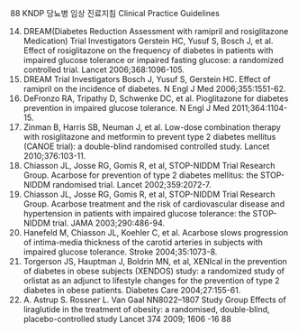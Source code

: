 88
KNDP 당뇨병 임상 진료지침 Clinical Practice Guidelines

14. DREAM(Diabetes Reduction Assessment with ramipril and rosiglitazone Medication) Trial Investigators Gerstein HC, Yusuf S, Bosch J, et al. Effect of rosiglitazone on the frequency of diabetes in patients with impaired glucose tolerance or impaired fasting glucose: a randomized controlled trial. Lancet 2006;368:1096-105.
15. DREAM Trial Investigators Bosch J, Yusuf S, Gerstein HC. Effect of ramipril on the incidence of diabetes. N Engl J Med 2006;355:1551-62.
16. DeFronzo RA, Tripathy D, Schwenke DC, et al. Pioglitazone for diabetes prevention in impaired glucose tolerance. N Engl J Med 2011;364:1104-15.
17. Zinman B, Harris SB, Neuman J, et al. Low-dose combination therapy with rosiglitazone and metformin to prevent type 2 diabetes mellitus (CANOE trial): a double-blind randomised controlled study. Lancet 2010;376:103-11.
18. Chiasson JL, Josse RG, Gomis R, et al, STOP-NIDDM Trial Research Group. Acarbose for prevention of type 2 diabetes mellitus: the STOP-NIDDM randomised trial. Lancet 2002;359:2072-7.
19. Chiasson JL, Josse RG, Gomis R, et al, STOP-NIDDM Trial Research Group. Acarbose treatment and the risk of cardiovascular disease and hypertension in patients with impaired glucose tolerance: the STOP-NIDDM trial. JAMA 2003;290:486-94.
20. Hanefeld M, Chiasson JL, Koehler C, et al. Acarbose slows progression of intima-media thickness of the carotid arteries in subjects with impaired glucose tolerance. Stroke 2004;35:1073-8.
21. Torgerson JS, Hauptman J, Boldrin MN, et al, XENIcal in the prevention of diabetes in obese subjects (XENDOS) study: a randomized study of orlistat as an adjunct to lifestyle changes for the prevention of type 2 diabetes in obese patients. Diabetes Care 2004;27:155-61.
22. A. Astrup S. Rossner L. Van Gaal NN8022–1807 Study Group Effects of liraglutide in the treatment of obesity: a randomised, double-blind, placebo-controlled study Lancet 374 2009; 1606 -16
<PAGE>88